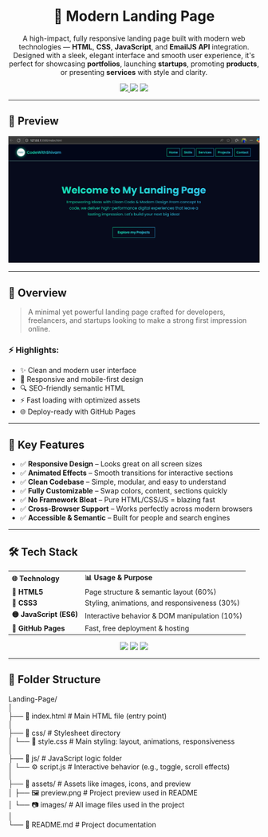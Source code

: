 <h1 align="center">🚀 Modern Landing Page</h1>

<p align="center">
  A high-impact, fully responsive landing page built with modern web technologies — <b>HTML</b>, <b>CSS</b>, <b>JavaScript</b>, and <b>EmailJS API</b> integration.<br>
  Designed with a sleek, elegant interface and smooth user experience, it's perfect for showcasing <b>portfolios</b>, launching <b>startups</b>, promoting <b>products</b>, or presenting <b>services</b> with style and clarity.
</p>

<p align="center">
  <a href="https://shivammaurya2002.github.io/Landing-Page" target="_blank">
    <img src="https://img.shields.io/badge/Live-Demo-green?style=for-the-badge&logo=github">
  </a>
  <img src="https://img.shields.io/github/last-commit/ShivamMaurya2002/Landing-Page?style=for-the-badge&color=crimson">
  <img src="https://img.shields.io/github/languages/top/ShivamMaurya2002/Landing-Page?style=for-the-badge">
</p>

---

## 📸 Preview

<p align="center">
  <img src="assets/Home.png" alt="Landing Page Screenshot" width="1000" />
</p>

---

## 📖 Overview

> A minimal yet powerful landing page crafted for developers, freelancers, and startups looking to make a strong first impression online.

### ⚡ Highlights:
- ✨ Clean and modern user interface  
- 🎯 Responsive and mobile-first design  
- 🔍 SEO-friendly semantic HTML  
- ⚡ Fast loading with optimized assets  
- 🌐 Deploy-ready with GitHub Pages

---

## 🎯 Key Features

- ✅ **Responsive Design** – Looks great on all screen sizes  
- ✅ **Animated Effects** – Smooth transitions for interactive sections  
- ✅ **Clean Codebase** – Simple, modular, and easy to understand  
- ✅ **Fully Customizable** – Swap colors, content, sections quickly  
- ✅ **No Framework Bloat** – Pure HTML/CSS/JS = blazing fast  
- ✅ **Cross-Browser Support** – Works perfectly across modern browsers  
- ✅ **Accessible & Semantic** – Built for people and search engines

---

## 🛠 Tech Stack

<table>
  <tr>
    <th align="left">🌐 Technology</th>
    <th align="left">📊 Usage & Purpose</th>
  </tr>
  <tr>
    <td><strong>🔶 HTML5</strong></td>
    <td>Page structure & semantic layout (60%)</td>
  </tr>
  <tr>
    <td><strong>🔷 CSS3</strong></td>
    <td>Styling, animations, and responsiveness (30%)</td>
  </tr>
  <tr>
    <td><strong>🟡 JavaScript (ES6)</strong></td>
    <td>Interactive behavior & DOM manipulation (10%)</td>
  </tr>
  <tr>
    <td><strong>🚀 GitHub Pages</strong></td>
    <td>Fast, free deployment & hosting</td>
  </tr>
</table>

<p align="center">
  <img src="https://img.shields.io/badge/HTML-60%25-orange?style=for-the-badge">
  <img src="https://img.shields.io/badge/CSS-30%25-blue?style=for-the-badge">
  <img src="https://img.shields.io/badge/JavaScript-10%25-yellow?style=for-the-badge">
</p>

---

## 📁 Folder Structure

Landing-Page/</br>
│</br>
├── 📄 index.html              # Main HTML file (entry point)</br>
│</br>
├── 📁 css/                    # Stylesheet directory</br>
│   └── 🎨 style.css           # Main styling: layout, animations, responsiveness</br>
│</br>
├── 📁 js/                     # JavaScript logic folder</br>
│   └── ⚙️ script.js           # Interactive behavior (e.g., toggle, scroll effects)</br>
│</br>
├── 📁 assets/                 # Assets like images, icons, and preview</br>
│   ├── 🖼️ preview.png         # Project preview used in README</br>
│   └── 📷 images/             # All image files used in the project</br>
│</br>
└── 📘 README.md               # Project documentation</br>
